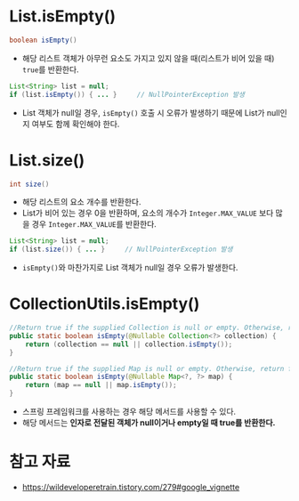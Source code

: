 # List.isEmpty()

```java
boolean isEmpty()
```

- 해당 리스트 객체가 아무런 요소도 가지고 있지 않을 때(리스트가 비어 있을 때) `true`를 반환한다.

```java
List<String> list = null;
if (list.isEmpty()) { ... }     // NullPointerException 발생
```

- List 객체가 null일 경우, `isEmpty()` 호출 시 오류가 발생하기 때문에 List가 null인지 여부도 함께 확인해야 한다.

# List.size()

```java
int size()
```

- 해당 리스트의 요소 개수를 반환한다.
- List가 비어 있는 경우 0을 반환하며, 요소의 개수가 `Integer.MAX_VALUE` 보다 많을 경우 `Integer.MAX_VALUE`를 반환한다.

```java
List<String> list = null;
if (list.size()) { ... }     // NullPointerException 발생
```

- `isEmpty()`와 마찬가지로 List 객체가 null일 경우 오류가 발생한다.

# CollectionUtils.isEmpty()

```java
//Return true if the supplied Collection is null or empty. Otherwise, return false;
public static boolean isEmpty(@Nullable Collection<?> collection) {
    return (collection == null || collection.isEmpty());
}

//Return true if the supplied Map is null or empty. Otherwise, return false;
public static boolean isEmpty(@Nullable Map<?, ?> map) {
    return (map == null || map.isEmpty());
}
```

- 스프링 프레임워크를 사용하는 경우 해당 메서드를 사용할 수 있다.
- 해당 메서드는 **인자로 전달된 객체가 null이거나 empty일 때 true를 반환한다.**

# 참고 자료

- https://wildeveloperetrain.tistory.com/279#google_vignette
